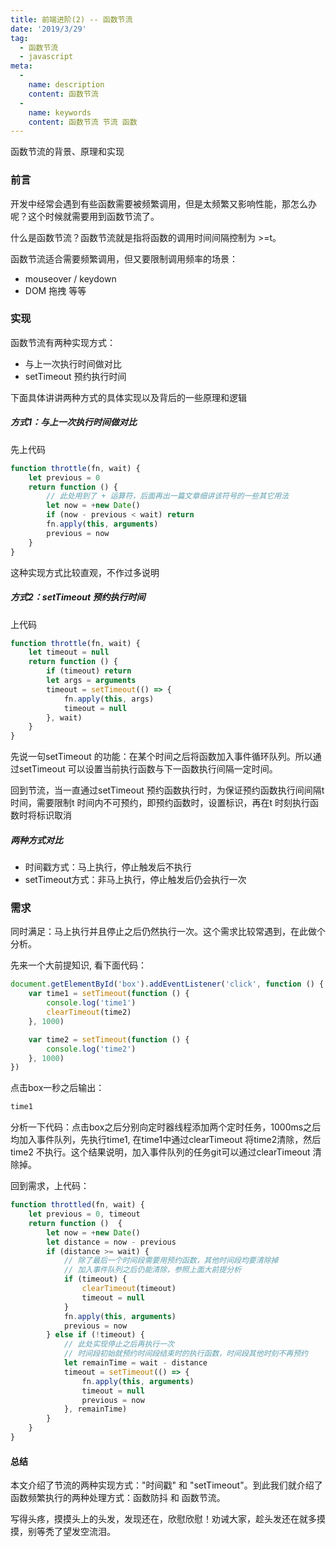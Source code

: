 ```yaml
---
title: 前端进阶(2) -- 函数节流
date: '2019/3/29'
tag:
  - 函数节流
  - javascript
meta:
  -
    name: description
    content: 函数节流
  -
    name: keywords
    content: 函数节流 节流 函数
---
```


函数节流的背景、原理和实现
<!-- more -->
### 前言

开发中经常会遇到有些函数需要被频繁调用，但是太频繁又影响性能，那怎么办呢？这个时候就需要用到函数节流了。

什么是函数节流？函数节流就是指将函数的调用时间间隔控制为 >=t。

函数节流适合需要频繁调用，但又要限制调用频率的场景：
* mouseover / keydown
* DOM 拖拽 等等

### 实现
函数节流有两种实现方式：
* 与上一次执行时间做对比
* setTimeout 预约执行时间

下面具体讲讲两种方式的具体实现以及背后的一些原理和逻辑
##### 方式1：与上一次执行时间做对比

先上代码
```js
function throttle(fn, wait) {
    let previous = 0
    return function () {
        // 此处用到了 + 运算符，后面再出一篇文章细讲该符号的一些其它用法
        let now = +new Date()
        if (now - previous < wait) return
        fn.apply(this, arguments)
        previous = now
    }
}
```
这种实现方式比较直观，不作过多说明

##### 方式2：setTimeout 预约执行时间
上代码
```js
function throttle(fn, wait) {
    let timeout = null
    return function () {
        if (timeout) return
        let args = arguments
        timeout = setTimeout(() => {
            fn.apply(this, args)
            timeout = null
        }, wait)
    }
}
```
先说一句setTimeout 的功能：在某个时间之后将函数加入事件循环队列。所以通过setTimeout 可以设置当前执行函数与下一函数执行间隔一定时间。

回到节流，当一直通过setTimeout 预约函数执行时，为保证预约函数执行间间隔t 时间，需要限制t 时间内不可预约，即预约函数时，设置标识，再在t 时刻执行函数时将标识取消

##### 两种方式对比

* 时间戳方式：马上执行，停止触发后不执行
* setTimeout方式：非马上执行，停止触发后仍会执行一次


### 需求
同时满足：马上执行并且停止之后仍然执行一次。这个需求比较常遇到，在此做个分析。

先来一个大前提知识, 看下面代码：
```js
document.getElementById('box').addEventListener('click', function () {
    var time1 = setTimeout(function () {
        console.log('time1')
        clearTimeout(time2)
    }, 1000)

    var time2 = setTimeout(function () {
        console.log('time2')
    }, 1000)
})
```
点击box一秒之后输出：
```js
time1
```
分析一下代码：点击box之后分别向定时器线程添加两个定时任务，1000ms之后均加入事件队列，先执行time1, 在time1中通过clearTimeout 将time2清除，然后time2 不执行。这个结果说明，加入事件队列的任务git可以通过clearTimeout 清除掉。

回到需求，上代码：
```js
function throttled(fn, wait) {
    let previous = 0, timeout
    return function ()  {
        let now = +new Date()
        let distance = now - previous
        if (distance >= wait) {
            // 除了最后一个时间段需要用预约函数，其他时间段均要清除掉
            // 加入事件队列之后仍能清除，参照上面大前提分析
            if (timeout) {
                clearTimeout(timeout)
                timeout = null
            }
            fn.apply(this, arguments)
            previous = now
        } else if (!timeout) {
            // 此处实现停止之后再执行一次
            // 时间段初始就预约时间段结束时的执行函数，时间段其他时刻不再预约
            let remainTime = wait - distance
            timeout = setTimeout(() => {
                fn.apply(this, arguments)
                timeout = null
                previous = now
            }, remainTime)
        }
    }
}
```

#### 总结
本文介绍了节流的两种实现方式："时间戳" 和 "setTimeout"。到此我们就介绍了函数频繁执行的两种处理方式：函数防抖 和 函数节流。

写得头疼，摸摸头上的头发，发现还在，欣慰欣慰！劝诫大家，趁头发还在就多摸摸，别等秃了望发空流泪。